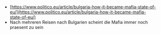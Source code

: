 - [https://www.politico.eu/article/bulgaria-how-it-became-mafia-state-of-eu/](https://www.politico.eu/article/bulgaria-how-it-became-mafia-state-of-eu/)
- Nach mehreren Reisen nach Bulgarien scheint die Mafia immer noch praesent zu sein